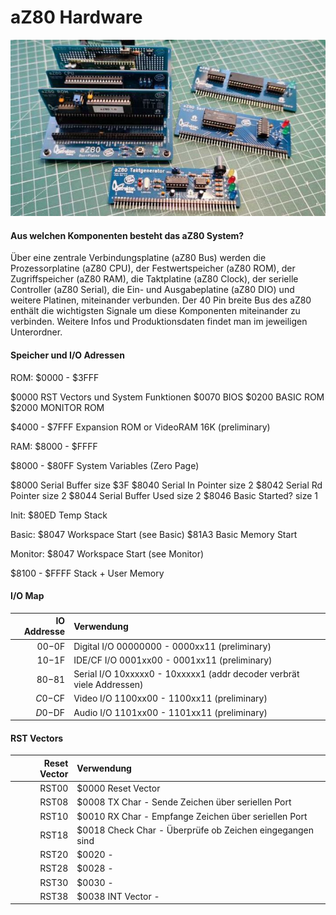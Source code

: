 # aZ80 Hardware

<img width="640px" src="../Docs/aZ80_System.jpg" alt="Das aZ80 System" />

#### Aus welchen Komponenten besteht das aZ80 System?

Über eine zentrale Verbindungsplatine (aZ80 Bus) werden die Prozessorplatine (aZ80 CPU),
der Festwertspeicher (aZ80 ROM), der Zugriffspeicher (aZ80 RAM), die Taktplatine (aZ80 Clock),
der serielle Controller (aZ80 Serial), die Ein- und Ausgabeplatine (aZ80 DIO) und weitere Platinen,
miteinander verbunden. Der 40 Pin breite Bus des aZ80 enthält die wichtigsten Signale um diese 
Komponenten miteinander zu verbinden. Weitere Infos und Produktionsdaten findet man im jeweiligen
Unterordner.

#### Speicher und I/O Adressen

ROM:  $0000 - $3FFF

  $0000  RST Vectors und System Funktionen
	$0070  BIOS
	$0200  BASIC ROM
	$2000  MONITOR ROM

$4000 - $7FFF	Expansion ROM or VideoRAM 16K (preliminary)

RAM:  $8000 - $FFFF

$8000 - $80FF	System Variables (Zero Page)

  $8000	Serial Buffer			    size $3F
	$8040	Serial In Pointer		  size 2
	$8042	Serial Rd Pointer		  size 2
	$8044	Serial Buffer Used		size 2
	$8046	Basic Started?			  size 1

Init:
	$80ED	Temp Stack			

Basic:
	$8047	Workspace Start (see Basic)
	$81A3	Basic Memory Start

Monitor:
	$8047	Workspace Start (see Monitor)

$8100 - $FFFF	Stack + User Memory


#### I/O Map
|  IO Addresse  | Verwendung |
| -------------:|:-----------|
| $00-$0F	| Digital I/O 00000000 - 0000xx11  (preliminary) |
| $10-$1F	| IDE/CF  I/O 0001xx00 - 0001xx11  (preliminary) |
| $80-$81	| Serial  I/O 10xxxxx0 - 10xxxxx1  (addr decoder verbrät viele Addressen) |
| $C0-$CF	| Video   I/O 1100xx00 - 1100xx11  (preliminary) |
| $D0-$DF	| Audio   I/O 1101xx00 - 1101xx11  (preliminary) |

#### RST Vectors
|  Reset Vector | Verwendung |
| -------------:|:-----------|
| RST00		| $0000	Reset Vector |
| RST08		| $0008	TX Char - Sende Zeichen über seriellen Port |
| RST10		| $0010	RX Char - Empfange Zeichen über seriellen Port | 
| RST18		| $0018	Check Char - Überprüfe ob Zeichen eingegangen sind |
| RST20		| $0020	- |
| RST28		| $0028	- |
| RST30		| $0030	- |
| RST38		| $0038	INT Vector - |
